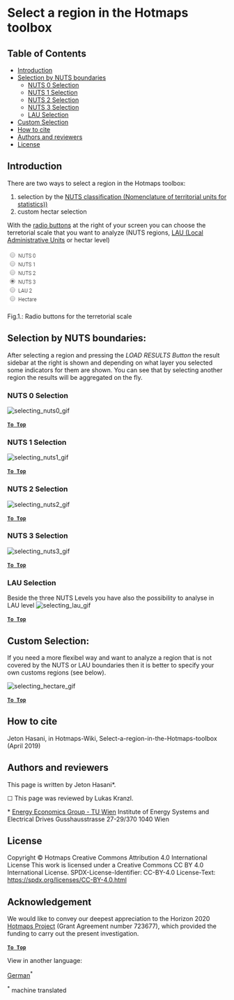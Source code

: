<h1>Select a region in the Hotmaps toolbox</h1>

## Table of Contents
* [Introduction](#introduction)
* [Selection by NUTS boundaries](#selection-by-nuts-boundaries)
  * [NUTS 0 Selection](#selection-by-nuts-boundaries_nuts-0-selection)
  * [NUTS 1 Selection](#selection-by-nuts-boundaries_nuts-1-selection)
  * [NUTS 2 Selection](#selection-by-nuts-boundaries_nuts-2-selection)
  * [NUTS 3 Selection](#selection-by-nuts-boundaries_nuts-3-selection)
  * [LAU Selection](#selection-by-nuts-boundaries_lau-selection)
* [Custom Selection](#custom-selection)
* [How to cite](#how-to-cite)
* [Authors and reviewers](#authors-and-reviewers)
* [License](#license)

## Introduction
There are two ways to select a region in the Hotmaps toolbox:
1. selection by the [NUTS classification (Nomenclature of territorial units for statistics))](https://ec.europa.eu/eurostat/web/nuts/background)
2. custom hectar selection

With the [radio buttons](#fig1) at the right of your screen you can choose the terretorial scale that you want to analyze (NUTS regions, [LAU (Local Administrative Units](https://ec.europa.eu/eurostat/web/nuts/local-administrative-units) or hectar level)

<a name="Fig1">![radio_buttons_png][radio_buttons]</a>

Fig.1.: Radio buttons for the terretorial scale

## Selection by NUTS boundaries:
After selecting a region and pressing the _LOAD RESULTS Button_ the result sidebar at the right is shown and depending on what layer you selected some indicators for them are shown. You can see that by selecting another region the results will be aggregated on the fly.

### NUTS 0 Selection
![ selecting_nuts0_gif](https://wiki.hotmaps.hevs.ch/images/general_tool_functionalities_and_structure/selecting_nuts0.gif)

[**`To Top`**](#table-of-contents)

### NUTS 1 Selection
![ selecting_nuts1_gif](https://wiki.hotmaps.hevs.ch/images/general_tool_functionalities_and_structure/selecting_nuts1.gif)

[**`To Top`**](#table-of-contents)

### NUTS 2 Selection
![ selecting_nuts2_gif](https://wiki.hotmaps.hevs.ch/images/general_tool_functionalities_and_structure/selecting_nuts2.gif)

[**`To Top`**](#table-of-contents)

### NUTS 3 Selection
![ selecting_nuts3_gif](https://wiki.hotmaps.hevs.ch/images/general_tool_functionalities_and_structure/selecting_nuts3.gif)

[**`To Top`**](#table-of-contents)

### LAU Selection
Beside the three NUTS Levels you have also the possibility to analyse in LAU level
![ selecting_lau_gif][selecting_lau]

[**`To Top`**](#table-of-contents)

## Custom Selection:
If you need a more flexibel way and want to analyze a region that is not covered by the NUTS or LAU boundaries then it is better to specify your own customs regions (see below).

![ selecting_hectare_gif][selecting_hectare]

[**`To Top`**](#table-of-contents)

## How to cite

Jeton Hasani, in Hotmaps-Wiki, Select-a-region-in-the-Hotmaps-toolbox (April 2019)


## Authors and reviewers
This page is written by Jeton Hasani\*.

&#9744; This page was reviewed by Lukas Kranzl.


\* [Energy Economics Group - TU Wien](https://eeg.tuwien.ac.at/)
Institute of Energy Systems and Electrical Drives
Gusshausstrasse 27-29/370
1040 Wien

## License
Copyright © Hotmaps
Creative Commons Attribution 4.0 International License
This work is licensed under a Creative Commons CC BY 4.0 International License.
SPDX-License-Identifier: CC-BY-4.0
License-Text: https://spdx.org/licenses/CC-BY-4.0.html


## Acknowledgement
We would like to convey our deepest appreciation to the Horizon 2020 [Hotmaps Project](https://www.hotmaps-project.eu) (Grant Agreement number 723677), which provided the funding to carry out the present investigation.

[**`To Top`**](#table-of-contents)


[//]: # (Here are all the files to the links)


[radio_buttons]: ../images/general_tool_functionalities_and_structure/radio_buttons.png

[selecting_nuts0]: ../images/general_tool_functionalities_and_structure/selecting_nuts0.gif

[selecting_nuts1]: ../images/general_tool_functionalities_and_structure/selecting_nuts1.gif

[selecting_nuts2]: ../images/general_tool_functionalities_and_structure/selecting_nuts2.gif

[selecting_nuts3]: ../images/general_tool_functionalities_and_structure/selecting_nuts3.gif

[selecting_lau]: ../images/general_tool_functionalities_and_structure/selecting_lau.gif

[selecting_hectare]: ../images/general_tool_functionalities_and_structure/selecting_hectare.gif




<!--- THIS IS A SUPER UNIQUE IDENTIFIER -->

View in another language:

 [German](../de/Select-a-region-in-the-Hotmaps-toolbox)<sup>\*</sup> 

<sup>\*</sup> machine translated
